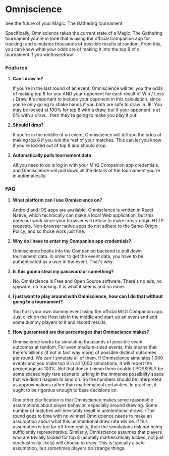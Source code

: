 # Omniscience
See the future of your Magic: The Gathering tournament

Specifically, Omniscience takes the current state of a Magic: The Gathering tournament you're in (one that is using the official Companion app for tracking) and simulates thousands of possible results at random. From this, you can know what your odds are of making it into the top 8 of a tournament if you win/lose/draw. 


### Features

1. **Can I draw in?**

    If you're in the last round of an event, Omniscience will tell you the odds of making top 8 for you AND your opponent for each result of Win / Loss / Draw. It's important to include your opponent in this calculation, since you're only going to shake hands if you both are safe to draw in. IE: You may be locked at 100% for top 8 with a draw, but if your opponent is at 0% with a draw... then they're going to make you play it out!

2. **Should I drop?**

    If you're in the middle of an event, Omniscience will tell you the odds of making top 8 if you win the rest of your matches. This can let you know if you're locked out of top 8 and should drop. 

3. **Automatically pulls tournament data**

    All you need to do is log in with your M:tG Companion app credentials, and Omniscience will pull down all the details of the tournament you're in automatically. 

### FAQ

1. **What platform can I use Omniscience on?**

    Android and iOS apps are available. Omniscience is written in React Native, which technically can make a local Web application, but this does not work since your browser will refuse to make cross-origin HTTP requests. Non-browser native apps do not adhere to the Same-Origin Policy, and so those work just fine.

2. **Why do I have to enter my Companion app credentials?**

    Omniscience hooks into the Companion backend to pull down tournament data. In order to get the event data, you have to be authenticated as a user in the event. That's why.

3. **Is this gonna steal my password or something?**

    No. Omniscience is Free and Open Source software. There's no ads, no spyware, no tracking. It is what it seems and no more.

4. **I just want to play around with Omniscience, how can I do that without going to a tournament?**

    You host your own dummy event using the official M:tG Companion app. Just click on the Host tab in the middle and start up an event and add some dummy players to it and record results. 

5. **How guaranteed are the percentages that Omniscience makes?**

    Omniscience works by simulating thousands of possible event outcomes at random. For even medium-sized events, this means that there's billions (if not in fact way more) of possible distinct outcomes per round. We can't simulate all of them. If Omniscience simulates 1,000 events and you make top 8 in all 1,000 simulations, it will report the percentage as 100%. But that doesn't mean there couldn't POSSIBLY be some exceedingly rare scenario lurking in the immense possibility space that we didn't happen to land on. So the numbers should be interpreted as approximations rather than mathematical certainties. In practice, it ought to be rigorous enough to base decisions on. 

    One other clarification is that Omniscience makes some reasonable assumptions about player behavior, especially around drawing. Some number of matches will inevitably result in unintentional draws. (The round goes to time with no winner) Omniscience needs to make an assumption about what this unintentional draw rate will be. If this assumption is too far off from reality, then the simulations risk not being sufficiently representative. Similarly, Omniscience assumes that players who are trivially locked for top 8 (acutally mathematicaly locked, not just stochastically likely) will choose to draw. This is typically a safe assumption, but sometimes players do strange things.
